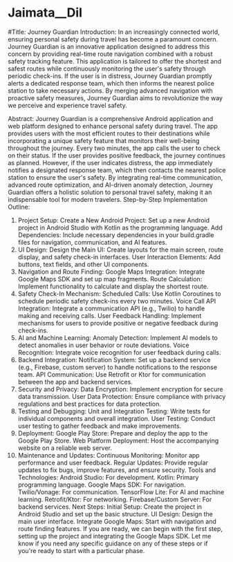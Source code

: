 # Jaimata__DiI

#Title: Journey Guardian
Introduction:
In an increasingly connected world, ensuring personal safety during travel has become a paramount concern. Journey Guardian is an innovative application designed to address this concern by providing real-time route navigation combined with a robust safety tracking feature. This application is tailored to offer the shortest and safest routes while continuously monitoring the user's safety through periodic check-ins. If the user is in distress, Journey Guardian promptly alerts a dedicated response team, which then informs the nearest police station to take necessary actions. By merging advanced navigation with proactive safety measures, Journey Guardian aims to revolutionize the way we perceive and experience travel safety.

Abstract:
Journey Guardian is a comprehensive Android application and web platform designed to enhance personal safety during travel. The app provides users with the most efficient routes to their destinations while incorporating a unique safety feature that monitors their well-being throughout the journey. Every two minutes, the app calls the user to check on their status. If the user provides positive feedback, the journey continues as planned. However, if the user indicates distress, the app immediately notifies a designated response team, which then contacts the nearest police station to ensure the user's safety. By integrating real-time communication, advanced route optimization, and AI-driven anomaly detection, Journey Guardian offers a holistic solution to personal travel safety, making it an indispensable tool for modern travelers.
Step-by-Step Implementation Outline:
1. Project Setup:
Create a New Android Project: Set up a new Android project in Android Studio with Kotlin as the programming language.
Add Dependencies: Include necessary dependencies in your build.gradle files for navigation, communication, and AI features.
2. UI Design:
Design the Main UI: Create layouts for the main screen, route display, and safety check-in interfaces.
User Interaction Elements: Add buttons, text fields, and other UI components.
3. Navigation and Route Finding:
Google Maps Integration: Integrate Google Maps SDK and set up map fragments.
Route Calculation: Implement functionality to calculate and display the shortest route.
4. Safety Check-In Mechanism:
Scheduled Calls: Use Kotlin Coroutines to schedule periodic safety check-ins every two minutes.
Voice Call API Integration: Integrate a communication API (e.g., Twilio) to handle making and receiving calls.
User Feedback Handling: Implement mechanisms for users to provide positive or negative feedback during check-ins.
5. AI and Machine Learning:
Anomaly Detection: Implement AI models to detect anomalies in user behavior or route deviations.
Voice Recognition: Integrate voice recognition for user feedback during calls.
6. Backend Integration:
Notification System: Set up a backend service (e.g., Firebase, custom server) to handle notifications to the response team.
API Communication: Use Retrofit or Ktor for communication between the app and backend services.
7. Security and Privacy:
Data Encryption: Implement encryption for secure data transmission.
User Data Protection: Ensure compliance with privacy regulations and best practices for data protection.
8. Testing and Debugging:
Unit and Integration Testing: Write tests for individual components and overall integration.
User Testing: Conduct user testing to gather feedback and make improvements.
9. Deployment:
Google Play Store: Prepare and deploy the app to the Google Play Store.
Web Platform Deployment: Host the accompanying website on a reliable web server.
10. Maintenance and Updates:
Continuous Monitoring: Monitor app performance and user feedback.
Regular Updates: Provide regular updates to fix bugs, improve features, and ensure security.
Tools and Technologies:
Android Studio: For development.
Kotlin: Primary programming language.
Google Maps SDK: For navigation.
Twilio/Vonage: For communication.
TensorFlow Lite: For AI and machine learning.
Retrofit/Ktor: For networking.
Firebase/Custom Server: For backend services.
Next Steps:
Initial Setup: Create the project in Android Studio and set up the basic structure.
UI Design: Design the main user interface.
Integrate Google Maps: Start with navigation and route finding features.
If you are ready, we can begin with the first step, setting up the project and integrating the Google Maps SDK. Let me know if you need any specific guidance on any of these steps or if you're ready to start with a particular phase.
